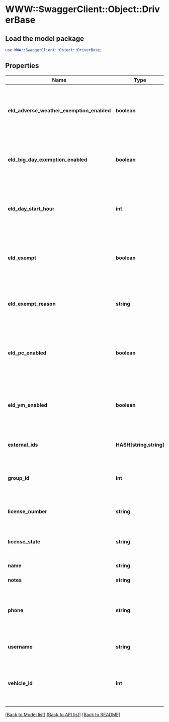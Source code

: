 # WWW::SwaggerClient::Object::DriverBase

## Load the model package
```perl
use WWW::SwaggerClient::Object::DriverBase;
```

## Properties
Name | Type | Description | Notes
------------ | ------------- | ------------- | -------------
**eld_adverse_weather_exemption_enabled** | **boolean** | Flag indicating this driver may use Adverse Weather exemptions in ELD logs. | [optional] 
**eld_big_day_exemption_enabled** | **boolean** | Flag indicating this driver may use Big Day excemptions in ELD logs. | [optional] 
**eld_day_start_hour** | **int** | 0 indicating midnight-to-midnight ELD driving hours, 12 to indicate noon-to-noon driving hours. | [optional] 
**eld_exempt** | **boolean** | Flag indicating this driver is exempt from the Electronic Logging Mandate. | [optional] 
**eld_exempt_reason** | **string** | Reason that this driver is exempt from the Electronic Logging Mandate (see eldExempt). | [optional] 
**eld_pc_enabled** | **boolean** | Flag indicating this driver may select the Personal Conveyance duty status in ELD logs. | [optional] [default to false]
**eld_ym_enabled** | **boolean** | Flag indicating this driver may select the Yard Move duty status in ELD logs. | [optional] [default to false]
**external_ids** | **HASH[string,string]** | Dictionary of external IDs (string key-value pairs) | [optional] 
**group_id** | **int** | ID of the group if the organization has multiple groups (uncommon). | [optional] 
**license_number** | **string** | Driver&#39;s state issued license number. | [optional] 
**license_state** | **string** | Abbreviation of state that issued driver&#39;s license. | [optional] 
**name** | **string** | Driver&#39;s name. | 
**notes** | **string** | Notes about the driver. | [optional] 
**phone** | **string** | Driver&#39;s phone number. Please include only digits, ex. 4157771234 | [optional] 
**username** | **string** | Driver&#39;s login username into the driver app. | [optional] 
**vehicle_id** | **int** | ID of the vehicle assigned to the driver for static vehicle assignments. (uncommon). | [optional] 

[[Back to Model list]](../README.md#documentation-for-models) [[Back to API list]](../README.md#documentation-for-api-endpoints) [[Back to README]](../README.md)



